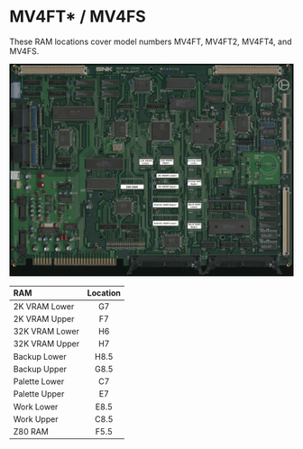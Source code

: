 # MV4FT* / MV4FS

These RAM locations cover model numbers MV4FT, MV4FT2, MV4FT4, and MV4FS.  

![mv4ft ram locations](images/mv4ft_ram.jpg)

|      RAM       | Location |
| :------------- | :------: |
| 2K VRAM Lower  |       G7 |
| 2K VRAM Upper  |       F7 |
| 32K VRAM Lower |       H6 |
| 32K VRAM Upper |       H7 |
| Backup Lower   |     H8.5 |
| Backup Upper   |     G8.5 |
| Palette Lower  |       C7 |
| Palette Upper  |       E7 |
| Work Lower     |     E8.5 |
| Work Upper     |     C8.5 |
| Z80 RAM        |     F5.5 |
